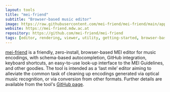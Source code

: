 ```yaml
---
layout: tools
title: "mei-friend"
subtitle: "Browser-based music editor"
image: https://raw.githubusercontent.com/mei-friend/mei-friend/main/app/static/owl/menu-logo.svg
website: https://mei-friend.mdw.ac.at
repository: https://github.com/mei-friend/mei-friend
tags: [editor, rendering, viewer, utility, getting-started, browser-based, sonification]
---
```


[mei-friend](https://mei-friend.mdw.ac.at) is a friendly, zero-install, browser-based MEI editor for music encodings, with schema-based autocompletion, GitHub integration, keyboard shortcuts, an easy-to-use look-up interface to the MEI Guidelines, and other goodies. The tool is intended as a ‘last mile’ editor aiming to alleviate the common task of cleaning up encodings generated via optical music recognition, or via conversion from other formats. Further details are available from the tool's [GitHub page](https://mei-friend.github.io).


